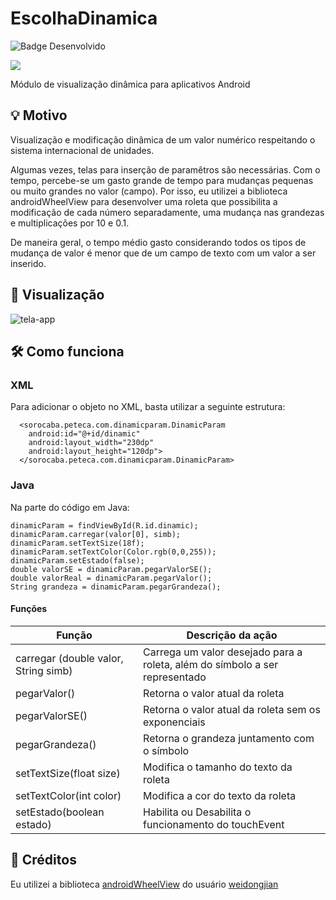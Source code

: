 # EscolhaDinamica
![Badge Desenvolvido](http://img.shields.io/static/v1?label=STATUS&message=DESENVOLVIDO&color=GREEN&style=for-the-badge)

[![](https://jitpack.io/v/salarolimatheus/EscolhaDinamica.svg)](https://jitpack.io/#salarolimatheus/EscolhaDinamica)

Módulo de visualização dinâmica para aplicativos Android

## 💡 Motivo
Visualização e modificação dinâmica de um valor numérico respeitando o sistema internacional de unidades.

Algumas vezes, telas para inserção de paramêtros são necessárias. 
Com o tempo, percebe-se um gasto grande de tempo para mudanças pequenas ou muito grandes no valor (campo). Por isso, eu utilizei a biblioteca androidWheelView para desenvolver uma roleta que possibilita a modificação de cada número separadamente, uma mudança nas grandezas e multiplicações por 10 e 0.1. 

De maneira geral, o tempo médio gasto considerando todos os tipos de mudança de valor é menor que de um campo de texto com um valor a ser inserido.

## 📱 Visualização

![tela-app](https://user-images.githubusercontent.com/34732144/185489892-85d07212-6e6c-479f-a226-948eb7f380c7.gif)

## 🛠️ Como funciona
### XML
Para adicionar o objeto no XML, basta utilizar a seguinte estrutura:
```
  <sorocaba.peteca.com.dinamicparam.DinamicParam
    android:id="@+id/dinamic"
    android:layout_width="230dp"
    android:layout_height="120dp">
  </sorocaba.peteca.com.dinamicparam.DinamicParam>
```

### Java
Na parte do código em Java:
```
dinamicParam = findViewById(R.id.dinamic);
dinamicParam.carregar(valor[0], simb);
dinamicParam.setTextSize(18f);
dinamicParam.setTextColor(Color.rgb(0,0,255));
dinamicParam.setEstado(false);
double valorSE = dinamicParam.pegarValorSE();
double valorReal = dinamicParam.pegarValor();
String grandeza = dinamicParam.pegarGrandeza();
```
#### Funções
| Função                                  	| Descrição da ação                                                           	|
|-----------------------------------------	|-----------------------------------------------------------------------------	|
| carregar (double  valor,  String simb) 	  | Carrega um valor desejado para a roleta, além do símbolo a ser representado 	|
| pegarValor()                            	| Retorna o valor atual da roleta                                             	|
| pegarValorSE()                          	| Retorna o valor atual da roleta sem os exponenciais                         	|
| pegarGrandeza()                         	| Retorna o grandeza juntamento com o símbolo                                 	|
| setTextSize(float size)                 	| Modifica o tamanho do texto da roleta                                       	|
| setTextColor(int color)                 	| Modifica a cor do texto da roleta                                           	|
| setEstado(boolean estado)                	| Habilita ou Desabilita o funcionamento do touchEvent                         	|

## 📁 Créditos

Eu utilizei a biblioteca [androidWheelView](https://github.com/weidongjian/androidWheelView) do usuário [weidongjian](https://github.com/weidongjian)
